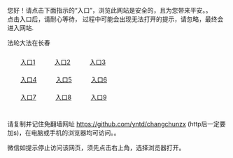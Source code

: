 您好！请点击下面指示的“入口”，浏览此网站是安全的，且为您带来平安。。 <br/>
点击入口后，请耐心等待， 过程中可能会出现无法打开的提示，请忽略，最终会进入网站. </br>

法轮大法在长春<br/>
<div style="padding:10px"><a style="margin:20px" target="_blank" href="https://dffjtpqyom9vz.cloudfront.net/2Qpsp?zgvbwtd" id="ccLink1" rel="nofollow">入口1</a> <a target="_blank" style="margin:20px" href="https://d35rq905f1ybou.cloudfront.net/2Qpsp?arfquz" id="ccLink2" rel="nofollow">入口2</a> <a style="margin:20px" target="_blank" href="https://d3evh1cv8x5gbq.cloudfront.net/2Qpsp?tfvmoho" id="ccLink3" rel="nofollow">入口3</a></div>

<div style="padding:10px" ><a style="margin:20px" target="_blank" href="https://dffjtpqyom9vz.cloudfront.net/2Qpsp?zgvbwtd" id="ccLink4" rel="nofollow">入口4</a> <a style="margin:20px" href="https://d35rq905f1ybou.cloudfront.net/2Qpsp?arfquz" target="_blank" id="ccLink5" rel="nofollow">入口5</a> <a style="margin:20px" href="https://d3evh1cv8x5gbq.cloudfront.net/2Qpsp?tfvmoho" target="_blank" id="ccLink6" rel="nofollow">入口6</a></div>

<div style="padding:10px"><a style="margin:20px" target="_blank" href="https://dffjtpqyom9vz.cloudfront.net/2Qpsp?zgvbwtd" id="ccLink7" rel="nofollow">入口7</a> <a style="margin:20px" href="https://d35rq905f1ybou.cloudfront.net/2Qpsp?arfquz" target="_blank" id="ccLink8" rel="nofollow">入口8</a> <a style="margin:20px" target="_blank" href="https://d3evh1cv8x5gbq.cloudfront.net/2Qpsp?tfvmoho" id="ccLink9" rel="nofollow">入口9</a></div>

<br/>



请复制并记住免翻墙网址 https://github.com/yntd/changchunzx (http后一定要加s)，在电脑或手机的浏览器均可访问。。<br/>

微信如提示停止访问该网页，须先点击右上角，选择浏览器打开。
